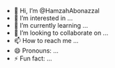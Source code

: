 - 👋 Hi, I’m @HamzahAbonazzal
- 👀 I’m interested in ...
- 🌱 I’m currently learning ...
- 💞️ I’m looking to collaborate on ...
- 📫 How to reach me ...
- 😄 Pronouns: ...
- ⚡ Fun fact: ...

<!---
HamzahAbonazzal/HamzahAbonazzal is a ✨ special ✨ repository because its `README.md` (this file) appears on your GitHub profile.
You can click the Preview link to take a look at your changes.
--->
